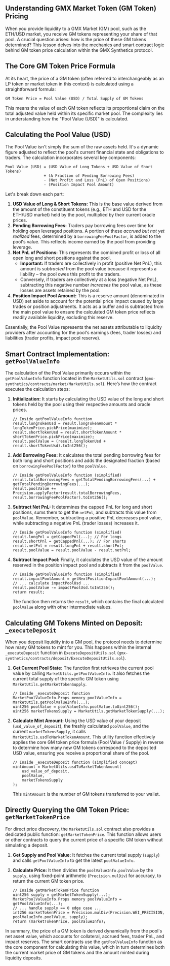 ## Understanding GMX Market Token (GM Token) Pricing

When you provide liquidity to a GMX Market (GM) pool, such as the ETH/USD market, you receive GM tokens representing your share of that pool. A crucial question arises: how is the price of these GM tokens determined? This lesson delves into the mechanics and smart contract logic behind GM token price calculation within the GMX Synthetics protocol.

## The Core GM Token Price Formula

At its heart, the price of a GM token (often referred to interchangeably as an LP token or market token in this context) is calculated using a straightforward formula:

```
GM Token Price = Pool Value (USD) / Total Supply of GM Tokens
```

This means the value of each GM token reflects its proportional claim on the total adjusted value held within its specific market pool. The complexity lies in understanding how the "Pool Value (USD)" is calculated.

## Calculating the Pool Value (USD)

The Pool Value isn't simply the sum of the raw assets held. It's a dynamic figure adjusted to reflect the pool's current financial state and obligations to traders. The calculation incorporates several key components:

```
Pool Value (USD) = (USD Value of Long Tokens + USD Value of Short Tokens)
                 + (A Fraction of Pending Borrowing Fees)
                 - (Net Profit and Loss (PnL) of Open Positions)
                 - (Position Impact Pool Amount)
```

Let's break down each part:

1.  **USD Value of Long & Short Tokens:** This is the base value derived from the amount of the constituent tokens (e.g., ETH and USD for the ETH/USD market) held by the pool, multiplied by their current oracle prices.
2.  **Pending Borrowing Fees:** Traders pay borrowing fees over time for holding open leveraged positions. A portion of these *accrued but not yet realized* fees, determined by a `borrowingFeePoolFactor`, is added to the pool's value. This reflects income earned by the pool from providing leverage.
3.  **Net PnL of Positions:** This represents the combined profit or loss of all open long and short positions against the pool.
    *   **Important:** If traders are collectively in profit (positive Net PnL), this amount is *subtracted* from the pool value because it represents a liability – the pool owes this profit to the traders.
    *   Conversely, if traders are collectively at a loss (negative Net PnL), subtracting this negative number *increases* the pool value, as these losses are assets retained by the pool.
4.  **Position Impact Pool Amount:** This is a reserve amount (denominated in USD) set aside to account for the potential price impact caused by large trades or position adjustments. It acts as a buffer and is subtracted from the main pool value to ensure the calculated GM token price reflects readily available liquidity, excluding this reserve.

Essentially, the Pool Value represents the net assets attributable to liquidity providers after accounting for the pool's earnings (fees, trader losses) and liabilities (trader profits, impact pool reserve).

## Smart Contract Implementation: `getPoolValueInfo`

The calculation of the Pool Value primarily occurs within the `getPoolValueInfo` function located in the `MarketUtils.sol` contract (`gmx-synthetics/contracts/market/MarketUtils.sol`). Here’s how the contract executes the calculation steps:

1.  **Initialization:** It starts by calculating the USD value of the long and short tokens held by the pool using their respective amounts and oracle prices.

    ```solidity
    // Inside getPoolValueInfo function
    result.longTokenUsd = result.longTokenAmount * longTokenPrice.pickPrice(maximize);
    result.shortTokenUsd = result.shortTokenAmount * shortTokenPrice.pickPrice(maximize);
    result.poolValue = (result.longTokenUsd + result.shortTokenUsd).toInt256();
    ```

2.  **Add Borrowing Fees:** It calculates the total pending borrowing fees for both long and short positions and adds the designated fraction (based on `borrowingFeePoolFactor`) to the `poolValue`.

    ```solidity
    // Inside getPoolValueInfo function (simplified)
    result.totalBorrowingFees = getTotalPendingBorrowingFees(...) + getTotalPendingBorrowingFees(...);
    result.poolValue += Precision.applyFactor(result.totalBorrowingFees, result.borrowingFeePoolFactor).toInt256();
    ```

3.  **Subtract Net PnL:** It determines the capped PnL for long and short positions, sums them to get the `netPnl`, and subtracts this value from `poolValue`. Remember, subtracting a positive PnL decreases pool value, while subtracting a negative PnL (trader losses) increases it.

    ```solidity
    // Inside getPoolValueInfo function (simplified)
    result.longPnl = getCappedPnl(...); // For longs
    result.shortPnl = getCappedPnl(...); // For shorts
    result.netPnl = result.longPnl + result.shortPnl;
    result.poolValue = result.poolValue - result.netPnl;
    ```

4.  **Subtract Impact Pool:** Finally, it calculates the USD value of the amount reserved in the position impact pool and subtracts it from the `poolValue`.

    ```solidity
    // Inside getPoolValueInfo function (simplified)
    result.impactPoolAmount = getNextPositionImpactPoolAmount(...);
    // ... calculate impactPoolUsd ...
    result.poolValue -= impactPoolUsd.toInt256();
    return result;
    ```
    The function then returns the `result`, which contains the final calculated `poolValue` along with other intermediate values.

## Calculating GM Tokens Minted on Deposit: `_executeDeposit`

When you deposit liquidity into a GM pool, the protocol needs to determine how many GM tokens to mint for you. This happens within the internal `_executeDeposit` function in `ExecuteDepositUtils.sol` (`gmx-synthetics/contracts/deposit/ExecuteDepositUtils.sol`).

1.  **Get Current Pool State:** The function first retrieves the current pool value by calling `MarketUtils.getPoolValueInfo`. It also fetches the current total supply of the specific GM token using `MarketUtils.getMarketTokenSupply`.

    ```solidity
    // Inside _executeDeposit function
    MarketPoolValueInfo.Props memory poolValueInfo = MarketUtils.getPoolValueInfo(...);
    uint256 poolValue = poolValueInfo.poolValue.toUint256();
    uint256 marketTokensSupply = MarketUtils.getMarketTokenSupply(...);
    ```

2.  **Calculate Mint Amount:** Using the USD value of your deposit (`usd_value_of_deposit`), the freshly calculated `poolValue`, and the current `marketTokensSupply`, it calls `MarketUtils.usdToMarketTokenAmount`. This utility function effectively applies the core GM token price formula (Pool Value / Supply) in reverse to determine how many new GM tokens correspond to the deposited USD value, ensuring you receive a proportional share of the pool.

    ```solidity
    // Inside _executeDeposit function (simplified concept)
    mintAmount = MarketUtils.usdToMarketTokenAmount(
        usd_value_of_deposit,
        poolValue,
        marketTokensSupply
    );
    ```
    This `mintAmount` is the number of GM tokens transferred to your wallet.

## Directly Querying the GM Token Price: `getMarketTokenPrice`

For direct price discovery, the `MarketUtils.sol` contract also provides a dedicated public function: `getMarketTokenPrice`. This function allows users or other contracts to query the current price of a specific GM token without simulating a deposit.

1.  **Get Supply and Pool Value:** It fetches the current total supply (`supply`) and calls `getPoolValueInfo` to get the latest `poolValueInfo`.
2.  **Calculate Price:** It then divides the `poolValueInfo.poolValue` by the `supply`, using fixed-point arithmetic (`Precision.mulDiv`) for accuracy, to return the current GM token price.

    ```solidity
    // Inside getMarketTokenPrice function
    uint256 supply = getMarketTokenSupply(...);
    MarketPoolValueInfo.Props memory poolValueInfo = getPoolValueInfo(...);
    // ... handle supply == 0 edge case ...
    int256 marketTokenPrice = Precision.mulDiv(Precision.WEI_PRECISION, poolValueInfo.poolValue, supply);
    return (marketTokenPrice, poolValueInfo);
    ```

In summary, the price of a GM token is derived dynamically from the pool's net asset value, which accounts for collateral, accrued fees, trader PnL, and impact reserves. The smart contracts use the `getPoolValueInfo` function as the core component for calculating this value, which in turn determines both the current market price of GM tokens and the amount minted during liquidity deposits.